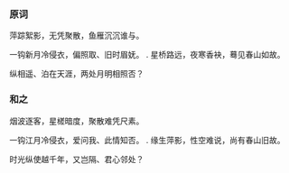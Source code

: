 ### 原词
萍踪絮影，无凭聚散，鱼雁沉沉谁与。

一钩新月冷侵衣，偏照取、旧时眉妩。
                          .
星桥路远，夜寒香袂，蓦见春山如故。

纵相遥、泊在天涯，两处月明相照否？

### 和之

烟波逐客，星槎暗度，聚散难凭尺素。

一钩江月冷侵衣，爱问我、此情知否。
                          .
缘生萍影，性空难说，尚有春山旧故。

时光纵使越千年，又岂隔、君心邻处？